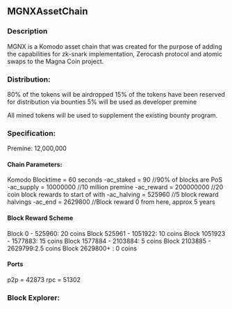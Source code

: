 ## MGNXAssetChain

### Description ###
MGNX is a Komodo asset chain that was created for the purpose of adding the capabilities for zk-snark implementation, Zerocash protocol and atomic swaps to the Magna Coin project.

### Distribution: ###
80% of the tokens will be airdropped
15% of the tokens have been reserved for distribution via bounties
5% will be used as developer premine

All mined tokens will be used to supplement the existing bounty program.

### Specification: ###
Premine: 12,000,000

#### Chain Parameters: ####
Komodo Blocktime = 60 seconds
-ac_staked = 90   //90% of blocks are PoS
-ac_supply = 10000000 //10 million premine
-ac_reward = 200000000 //20 coin block rewards to start of with
-ac_halving = 525960   //5 block reward halvings
-ac_end = 2629800 //Block reward 0 from here, approx 5 years

#### Block Reward Scheme ####
Block 0 - 525960: 20 coins
Block 525961 - 1051922: 10 coins
Block 1051923 - 1577883: 15 coins 
Block 1577884 - 2103884: 5 coins
Block 2103885 - 2629799:2.5 coins
Block 2629800+ : 0 coins

#### Ports ####
p2p = 42873 
rpc = 51302 

### Block Explorer: ###











